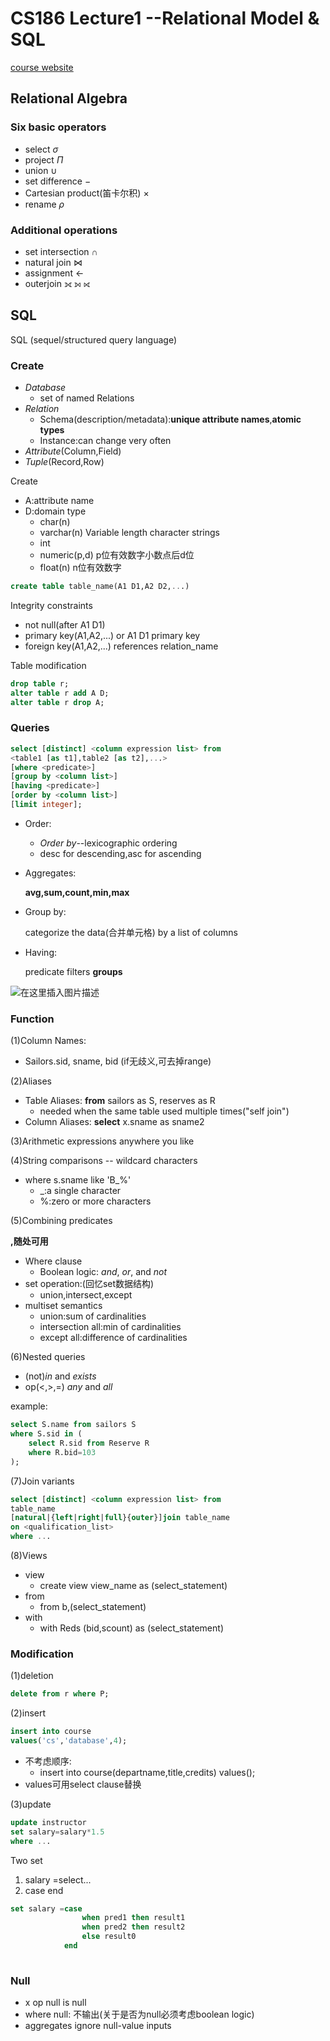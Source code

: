 # CS186 Lecture1 --Relational Model & SQL

[course website](https://cs186berkeley.net/)
##  Relational Algebra

### Six basic operators
- select $\sigma$
- project  $\Pi$
- union $\cup$
- set difference $-$
- Cartesian product(笛卡尔积) $\times$
- rename $\rho$

### Additional operations
- set intersection $\cap$
- natural join $\Join$
- assignment $\leftarrow$
- outerjoin ⟗ ⟕ ⟖

## SQL

SQL (sequel/structured query language)

### Create
- *Database*
	- set of named Relations
- *Relation*
	- Schema(description/metadata):**unique attribute names**,**atomic types**
	- Instance:can change very often
- *Attribute*(Column,Field)
- *Tuple*(Record,Row)

Create 

- A:attribute name
- D:domain type
	- char(n)
	- varchar(n)  Variable length character strings
	- int
	- numeric(p,d) p位有效数字小数点后d位
	- float(n) n位有效数字


```sql
create table table_name(A1 D1,A2 D2,...)
```

Integrity constraints
- not null(after A1 D1)
- primary key(A1,A2,...) or A1 D1 primary key
- foreign key(A1,A2,...) references relation_name

Table modification

```sql
drop table r;
alter table r add A D;
alter table r drop A;
```
###  Queries
```sql
select [distinct] <column expression list> from 
<table1 [as t1],table2 [as t2],...>
[where <predicate>]
[group by <column list>]
[having <predicate>]
[order by <column list>]
[limit integer];
```
- Order:

	- *Order by*--lexicographic ordering
	- desc for descending,asc for ascending

- Aggregates:

	**avg,sum,count,min,max**

- Group by:

	categorize the data(合并单元格) by a list of columns

- Having:

	predicate filters **groups**

![在这里插入图片描述](https://img-blog.csdnimg.cn/2021031019304130.png?x-oss-process=image/watermark,type_ZmFuZ3poZW5naGVpdGk,shadow_10,text_aHR0cHM6Ly9ibG9nLmNzZG4ubmV0L3FxXzM5MzgwMjMw,size_16,color_FFFFFF,t_70)
### Function
(1)Column Names:
- Sailors.sid, sname, bid (if无歧义,可去掉range)

(2)Aliases
- Table Aliases: **from** sailors as S, reserves as R
	- needed when the same table used multiple times("self join") 
- Column Aliases: **select** x.sname as sname2

(3)Arithmetic expressions anywhere you like

(4)String comparisons -- wildcard characters
- where s.sname like 'B_%'
	- _:a single character
	- %:zero or more characters

(5)Combining predicates

**,随处可用**
- Where clause
	- Boolean logic: *and*, *or*, and *not*
- set operation:(回忆set数据结构)
	- union,intersect,except
- multiset semantics
	- union:sum of cardinalities
	- intersection all:min of cardinalities
	- except all:difference of cardinalities

(6)Nested queries

- (not)*in* and *exists*
- op(<,>,=) *any* and *all* 

example:
```sql
select S.name from sailors S
where S.sid in (
	select R.sid from Reserve R
	where R.bid=103
);
``` 
(7)Join variants
```sql
select [distinct] <column expression list> from 
table_name
[natural|{left|right|full}{outer}]join table_name
on <qualification_list>
where ...
```

(8)Views
- view
	- create view view_name as (select_statement)
- from 
	- from b,(select_statement)
- with 
	- with Reds (bid,scount) as (select_statement)

### Modification
(1)deletion
```sql
delete from r where P;
```
(2)insert
```sql
insert into course 
values('cs','database',4);
```

- 不考虑顺序:
	- insert into course(departname,title,credits) values();
- values可用select clause替换

(3)update
```sql
update instructor
set salary=salary*1.5
where ...
```

Two set

1. salary =select...
2. case end 
```sql
set salary =case
				when pred1 then result1
				when pred2 then result2
				else result0
			end
			
```
### Null

- x op null is null
- where null: 不输出(关于是否为null必须考虑boolean logic)
- aggregates ignore null-value inputs
